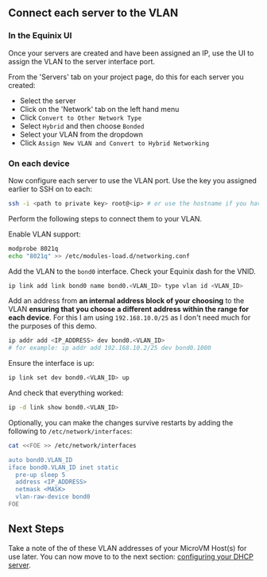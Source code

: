 ## Connect each server to the VLAN

### In the Equinix UI

Once your servers are created and have been assigned an IP, use the UI to assign the
VLAN to the server interface port.

From the 'Servers' tab on your project page, do this for each server you created:
- Select the server
- Click on the 'Network' tab on the left hand menu
- Click `Convert to Other Network Type`
- Select `Hybrid` and then choose `Bonded`
- Select your VLAN from the dropdown
- Click `Assign New VLAN and Convert to Hybrid Networking`

### On each device

Now configure each server to use the VLAN port. Use the key you assigned
earlier to SSH on to each:

```bash
ssh -i <path to private key> root@<ip> # or use the hostname if you have it set up
```

Perform the following steps to connect them to your VLAN.

Enable VLAN support:
```bash
modprobe 8021q
echo "8021q" >> /etc/modules-load.d/networking.conf
```

Add the VLAN to the `bond0` interface. Check your Equinix dash for the VNID.
```bash
ip link add link bond0 name bond0.<VLAN_ID> type vlan id <VLAN_ID>
```

Add an address from **an internal address block of your choosing** to the
VLAN **ensuring that you choose a different address within the range for each
device**. For this I am using `192.168.10.0/25` as I don't need much for the
purposes of this demo.
```bash
ip addr add <IP_ADDRESS> dev bond0.<VLAN_ID>
# for example: ip addr add 192.168.10.2/25 dev bond0.1000
```

Ensure the interface is up:
```bash
ip link set dev bond0.<VLAN_ID> up
```

And check that everything worked:
```bash
ip -d link show bond0.<VLAN_ID>
```

Optionally, you can make the changes survive restarts by adding the following
to `/etc/network/interfaces`:

```bash
cat <<FOE >> /etc/network/interfaces

auto bond0.VLAN_ID
iface bond0.VLAN_ID inet static
  pre-up sleep 5
  address <IP_ADDRESS>
  netmask <MASK>
  vlan-raw-device bond0
FOE
```

## Next Steps

Take a note of the of these VLAN addresses of your MicroVM Host(s) for use later.
You can now move to to the next section: [configuring your DHCP server](dhcp.md).
